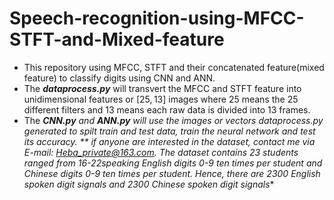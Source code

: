 # Speech-recognition-using-MFCC-STFT-and-Mixed-feature
* This repository using MFCC, STFT and their concatenated feature(mixed feature) to classify digits using CNN and ANN.
* The ***dataprocess.py*** will transvert the MFCC and STFT feature into unidimensional features or $[25,13]$ images where 25 means the 25 different filters and 13 means each raw data is divided into 13 frames.
* The ***CNN.py** and ***ANN.py*** will use the images or vectors dataprocess.py generated to spilt train and test data, train the neural network and test its accuracy.
** if anyone are interested in the dataset, contact me via E-mail: Heba_private@163.com. The dataset contains 23 students ranged from 16-22speaking English digits 0-9 ten times per student and Chinese digits 0-9 ten times per student. Hence, there are 2300 English spoken digit signals and 2300 Chinese spoken digit signals**
